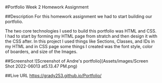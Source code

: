 #Portfolio
Week 2 Homework Assignment

##Description
For this homework assignment we had to start building our portfolio. 

The two core technologies I used to build this portfolio was HTML and CSS. I had to start by forming my HTML page from stratch and then design it with the CSS after. In this project I used things like Sections, Classes, and IDs in my HTML and in CSS page some things I created was the font style, color of boarders, and size of the Images.

##Screenshot 
![Screenshot of Andre's portfolio](Assets/images/Screen Shot 2022-06013 at5.13.47 PM.png)

##Live URL
 https://grady253.github.io/Portfolio/
